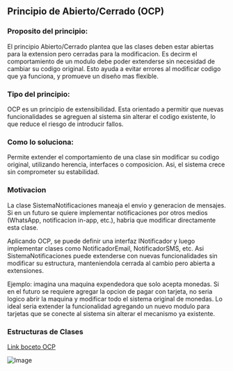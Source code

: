 ## Principio de Abierto/Cerrado (OCP)

### Proposito del principio:
El principio Abierto/Cerrado plantea que las clases deben estar abiertas para la extension pero cerradas para la modificacion. Es decirm el comportamiento de un modulo debe poder extenderse sin necesidad de cambiar su codigo original. Esto ayuda a evitar errores al modificar codigo que ya funciona, y promueve un diseño mas flexible.

### Tipo del principio:
OCP es un principio de extensibilidad. Esta orientado a permitir que nuevas funcionalidades se agreguen al sistema sin alterar el codigo existente, lo que reduce el riesgo de introducir fallos.

### Como lo soluciona:
Permite extender el comportamiento de una clase sin modificar su codigo original, utilizando herencia, interfaces o composicion. Asi, el sistema crece sin comprometer su estabilidad.

### Motivacion
La clase SistemaNotificaciones maneaja el envio y generacion de mensajes. Si en un futuro se quiere implementar notificaciones por otros medios (WhatsApp, notificacion in-app, etc.), habria que modificar directamente esta clase.

Aplicando OCP, se puede definir una interfaz INotificador y luego implementar clases como NotificadorEmail, NotificadorSMS, etc. Asi SistemaNotificaciones puede extenderse con nuevas funcionalidades sin modificar su estructura, manteniendola cerrada al cambio pero abierta a extensiones.

Ejemplo: imagina una maquina expendedora que solo acepta monedas. Si en el futuro se requiere agregar la opcion de pagar con tarjeta, no seria logico abrir la maquina y modificar todo el sistema original de monedas. Lo ideal seria extender la funcionalidad agregando un nuevo modulo para tarjetas que se conecte al sistema sin alterar el mecanismo ya existente.

### Estructuras de Clases

[Link boceto OCP](https://drive.google.com/file/d/1901lqPkDTTshthEH_N938RqbPf3m8ZDY/view?usp=sharing)

![Image](https://github.com/user-attachments/assets/b7c32ad6-3fbf-4665-83ca-0fa17ae0f81b)
